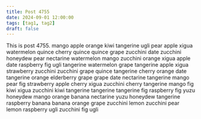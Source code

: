 ```yaml
---
title: Post 4755
date: 2024-09-01 12:00:00
tags: [tag1, tag2]
draft: false
---
```

This is post 4755.
mango
apple
orange
kiwi
tangerine
ugli
pear
apple
xigua
watermelon
quince
cherry
quince
quince
grape
zucchini
date
zucchini
honeydew
pear
nectarine
watermelon
mango
zucchini
orange
xigua
apple
date
raspberry
fig
ugli
tangerine
watermelon
grape
tangerine
apple
xigua
strawberry
zucchini
zucchini
grape
quince
tangerine
cherry
orange
date
tangerine
orange
elderberry
grape
grape
date
nectarine
tangerine
mango
pear
fig
strawberry
apple
cherry
xigua
zucchini
cherry
tangerine
mango
fig
kiwi
xigua
zucchini
kiwi
tangerine
tangerine
tangerine
fig
raspberry
fig
yuzu
honeydew
mango
orange
banana
nectarine
yuzu
honeydew
tangerine
raspberry
banana
banana
orange
grape
zucchini
lemon
zucchini
pear
lemon
raspberry
ugli
zucchini
fig
ugli
